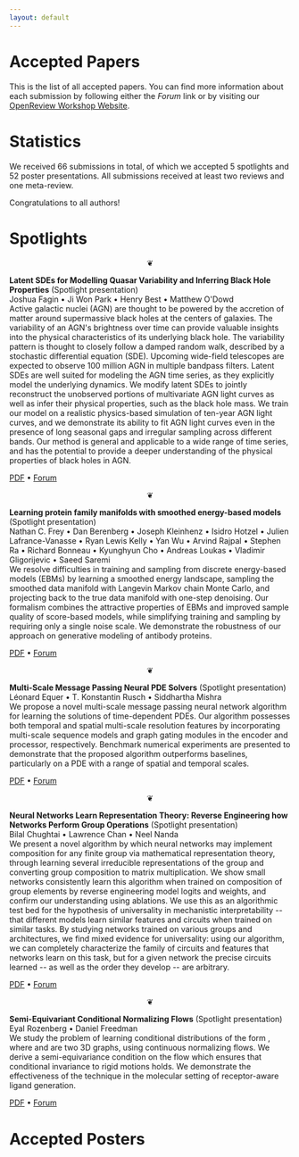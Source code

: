 ```yaml
---
layout: default
---
```


# Accepted Papers

This is the list of all accepted papers. You can find more information
about each submission by following either the *Forum* link or by visiting
our [OpenReview Workshop Website](https://openreview.net/group?id=ICLR.cc/2023/Workshop/Physics4ML). 

# Statistics

We received 66 submissions in total, of which we accepted 5 spotlights
and 52 poster presentations. All submissions received at least two
reviews and one meta-review.

Congratulations to all authors!


# Spotlights

<div style="text-align:center">
&#10086;
</div>

**Latent SDEs for Modelling Quasar Variability and Inferring Black Hole Properties** (Spotlight presentation)<br />
Joshua Fagin &bull; Ji Won Park &bull; Henry Best &bull; Matthew O'Dowd<br />
<abstract>Active galactic nuclei (AGN) are thought to be powered by the accretion of matter around supermassive black holes at the centers of galaxies. The variability of an AGN's brightness over time can provide valuable insights into the physical characteristics of its underlying black hole. The variability pattern is thought to closely follow a damped random walk, described by a stochastic differential equation (SDE). Upcoming wide-field telescopes are expected to observe 100 million AGN in multiple bandpass filters. Latent SDEs are well suited for modeling the AGN time series, as they explicitly model the underlying dynamics. We modify latent SDEs to jointly reconstruct the unobserved portions of multivariate AGN light curves as well as infer their physical properties, such as the black hole mass.  We train our model on a realistic physics-based simulation of ten-year AGN light curves, and we demonstrate its ability to fit AGN light curves even in the presence of long seasonal gaps and irregular sampling across different bands. Our method is general and applicable to a wide range of time series, and has the potential to provide a deeper understanding of the physical properties of black holes in AGN.</abstract>

[PDF](https://openreview.net/pdf?id=x2NOLHCPhg) &bull;
[Forum](https://openreview.net/forum?id=x2NOLHCPhg)


<div style="text-align:center">
&#10086;
</div>

**Learning protein family manifolds with smoothed energy-based models** (Spotlight presentation)<br />
Nathan C. Frey &bull; Dan Berenberg &bull; Joseph Kleinhenz &bull; Isidro Hotzel &bull; Julien Lafrance-Vanasse &bull; Ryan Lewis Kelly &bull; Yan Wu &bull; Arvind Rajpal &bull; Stephen Ra &bull; Richard Bonneau &bull; Kyunghyun Cho &bull; Andreas Loukas &bull; Vladimir Gligorijevic &bull; Saeed Saremi<br />
<abstract>We resolve difficulties in training and sampling from discrete energy-based models (EBMs) by learning a smoothed energy landscape, sampling the smoothed data manifold with Langevin Markov chain Monte Carlo, and projecting back to the true data manifold with one-step denoising. Our formalism combines the attractive properties of EBMs and improved sample quality of score-based models, while simplifying training and sampling by requiring only a single noise scale. We demonstrate the robustness of our approach on generative modeling of antibody proteins.</abstract>

[PDF](https://openreview.net/pdf?id=IilnB8jfoP9) &bull;
[Forum](https://openreview.net/forum?id=IilnB8jfoP9)

<div style="text-align:center">
&#10086;
</div>

**Multi-Scale Message Passing Neural PDE Solvers** (Spotlight presentation)<br />
Léonard Equer &bull; T. Konstantin Rusch &bull; Siddhartha Mishra<br />
<abstract>We propose a novel multi-scale message passing neural network algorithm for learning the solutions of time-dependent PDEs. Our algorithm possesses both temporal and spatial multi-scale resolution features by incorporating multi-scale sequence models and graph gating modules in the encoder and processor, respectively. Benchmark numerical experiments are presented to demonstrate that the proposed algorithm outperforms baselines, particularly on a PDE with a range of spatial and temporal scales.</abstract>

[PDF](https://openreview.net/pdf?id=jhH01LKEvB) &bull;
[Forum](https://openreview.net/forum?id=jhH01LKEvB)

<div style="text-align:center">
&#10086;
</div>

**Neural Networks Learn Representation Theory: Reverse Engineering how Networks Perform Group Operations** (Spotlight presentation)<br />
Bilal Chughtai &bull; Lawrence Chan &bull; Neel Nanda<br />
<abstract>We present a novel algorithm by which neural networks may implement composition for any finite group via mathematical representation theory, through learning several irreducible representations of the group and converting group composition to matrix multiplication. We show small networks consistently learn this algorithm when trained on composition of group elements by reverse engineering model logits and weights, and confirm our understanding using ablations. We use this as an algorithmic test bed for the hypothesis of universality in mechanistic interpretability -- that different models learn similar features and circuits when trained on similar tasks. By studying networks trained on various groups and architectures, we find mixed evidence for universality: using our algorithm, we can completely characterize the family of circuits and features that networks learn on this task, but for a given network the precise circuits learned -- as well as the order they develop -- are arbitrary.</abstract>

[PDF](https://openreview.net/pdf?id=j4_YHiTAN63) &bull;
[Forum](https://openreview.net/forum?id=j4_YHiTAN63)

<div style="text-align:center">
&#10086;
</div>

**Semi-Equivariant Conditional Normalizing Flows** (Spotlight presentation)<br />
Eyal Rozenberg &bull; Daniel Freedman<br />
<abstract>We study the problem of learning conditional distributions of the form 
, where  and 
 are two 3D graphs, using continuous normalizing flows.  We derive a semi-equivariance condition on the flow which ensures that conditional invariance to rigid motions holds.  We demonstrate the effectiveness of the technique in the molecular setting of receptor-aware ligand generation.
</abstract>

[PDF](https://openreview.net/pdf?id=jzfb_0Odl6l) &bull;
[Forum](https://openreview.net/forum?id=jzfb_0Odl6l)

# Accepted Posters
